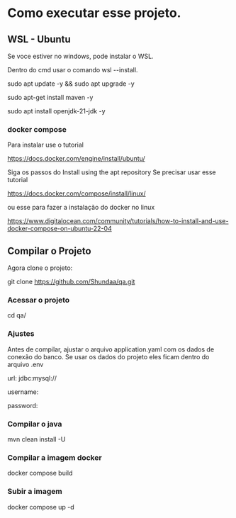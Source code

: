 # Como executar esse projeto.

## WSL - Ubuntu

Se voce estiver no windows, pode instalar o WSL.

Dentro do cmd usar o comando wsl --install.

sudo apt update -y && sudo apt upgrade -y

sudo apt-get install maven -y

sudo apt install openjdk-21-jdk -y

### docker compose

Para instalar use o tutorial

https://docs.docker.com/engine/install/ubuntu/

Siga os passos do Install using the apt repository
Se precisar usar esse tutorial

https://docs.docker.com/compose/install/linux/

ou esse para fazer a instalação do docker no linux

https://www.digitalocean.com/community/tutorials/how-to-install-and-use-docker-compose-on-ubuntu-22-04

## Compilar o Projeto

Agora clone o projeto:

git clone https://github.com/Shundaa/qa.git

### Acessar o projeto

cd qa/

### Ajustes

Antes de compilar, ajustar o arquivo application.yaml com os dados de conexão do banco.
Se usar os dados do projeto eles ficam dentro do arquivo .env

url: jdbc:mysql://

username:

password:

### Compilar o java

mvn clean install -U

### Compilar a imagem docker

docker compose build

### Subir a imagem

docker compose up -d
